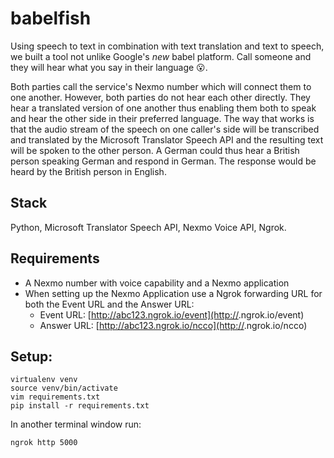 # babelfish

Using speech to text in combination with text translation and text to speech, we built a tool not unlike Google's _new_ babel platform. Call someone and they will hear what you say in their language 😮.

Both parties call the service's Nexmo number which will connect them to one another. However, both parties do not hear each other directly. They hear a translated version of one another thus enabling them both to speak and hear the other side in their preferred language. The way that works is that the audio stream of the speech on one caller's side will be transcribed and translated by the Microsoft Translator Speech API and the resulting text will be spoken to the other person. A German could thus hear a British person speaking German and respond in German. The response would be heard by the British person in English.

## Stack

Python, Microsoft Translator Speech API, Nexmo Voice API, Ngrok.

## Requirements

- A Nexmo number with voice capability and a Nexmo application
- When setting up the Nexmo Application use a Ngrok forwarding URL for both the Event URL and the Answer URL:
    - Event URL: [http://abc123.ngrok.io/event](http://<abc123>.ngrok.io/event)
    - Answer URL: [http://abc123.ngrok.io/ncco](http://<abc123>.ngrok.io/ncco)

## Setup:

```
virtualenv venv
source venv/bin/activate
vim requirements.txt
pip install -r requirements.txt
```

In another terminal window run:
```
ngrok http 5000
```
